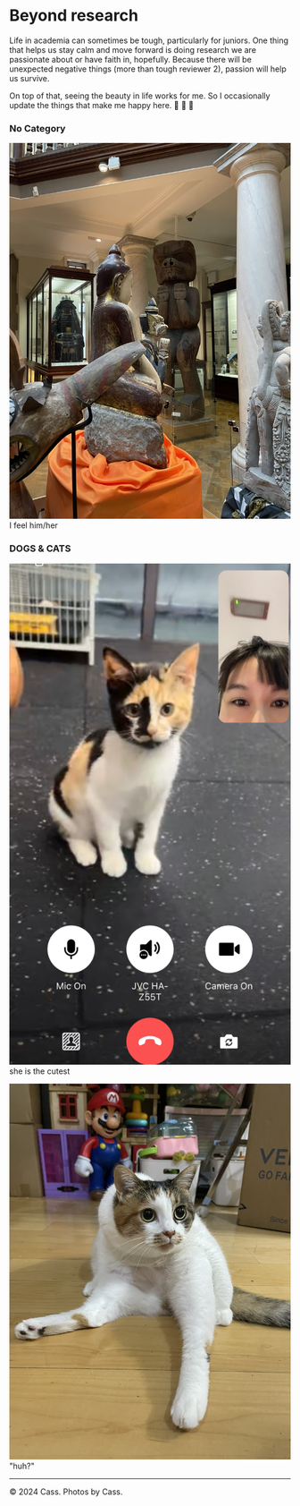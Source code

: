 # Beyond research

Life in academia can sometimes be tough, particularly for juniors. One thing that helps us stay calm and move forward is doing research we are passionate about or have faith in, hopefully. Because there will be unexpected negative things (more than tough reviewer 2), passion will help us survive. 


On top of that, seeing the beauty in life works for me. So I occasionally update the things that make me happy here. 🍧	🎂 	🍰 



### No Category
![](./images/feelit.JPEG)
I feel him/her

### DOGS & CATS 
![](./images/pet1.JPEG)
she is the cutest

![](./images/pet2.JPEG)
"huh?"

---
© 2024 Cass. Photos by Cass.
